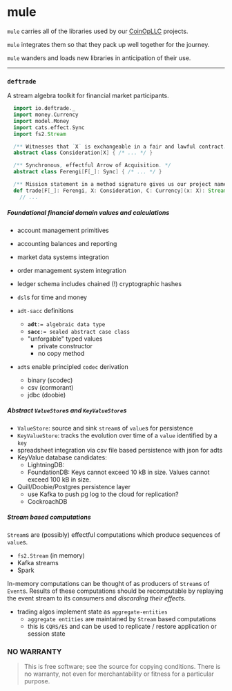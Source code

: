 # mule

`mule` carries all of the libraries used by our [CoinOpLLC](https://coinopllc.com) projects.

`mule` integrates them so that they pack up well together for the journey.

`mule` wanders and loads new libraries in anticipation of their use.

---

### **`deftrade`**

A stream algebra toolkit for financial market participants.

```scala
  import io.deftrade._
  import money.Currency
  import model.Money
  import cats.effect.Sync
  import fs2.Stream

  /** Witnesses that `X` is exchangeable in a fair and lawful contract. */
  abstract class Consideration[X] { /* ... */ }

  /** Synchronous, effectful Arrow of Acquisition. */
  abstract class Ferengi[F[_]: Sync] { /* ... */ }

  /** Mission statement in a method signature gives us our project name. */
  def trade[F[_]: Ferengi, X: Consideration, C: Currency](x: X): Stream[F, Money[C]] =
    // ...
```

##### Foundational financial domain values and calculations

- account management primitives
- accounting balances and reporting
- market data systems integration
- order management system integration
- ledger schema includes chained (!) cryptographic hashes
- `dsl`s for time and money

- `adt-sacc` definitions
    - **`adt`**`:= algebraic data type`
    - **`sacc`**`:= sealed abstract case class`
    - "unforgable" typed values
        - private constructor
        - no copy method
- `adt`s enable principled `codec` derivation
    - binary (scodec)
    - csv (cormorant)
    - jdbc (doobie)

##### Abstract `ValueStore`s and `KeyValueStore`s
- `ValueStore`: source and sink `stream`s of `value`s for persistence
- `KeyValueStore`: tracks the evolution over time of a `value` identified by a `key`
- spreadsheet integration via csv file based persistence with json for adts
- KeyValue database candidates:
    - LightningDB:
    - FoundationDB: Keys cannot exceed 10 kB in size. Values cannot exceed 100 kB in size.
- Quill/Doobie/Postgres persistence layer
    - use Kafka to push pg log to the cloud for replication?
    - CockroachDB

##### Stream based computations

`Stream`s are (possibly) effectful computations which produce sequences of `value`s.

- `fs2.Stream` (in memory)
- Kafka streams
- Spark

In-memory computations can be thought of as producers of `Stream`s of `Event`s.
Results of these computations should be recomputable by replaying the event stream to its consumers and *discarding their effects*.

- trading algos implement state as `aggregate-entities`
    - `aggregate entities` are maintained by `Stream` based computations
    - this is `CQRS/ES` and can be used to replicate / restore application or session state

### NO WARRANTY  

>This is free software; see the source for copying conditions.
There is no warranty, not even for merchantability or fitness
for a particular purpose.
